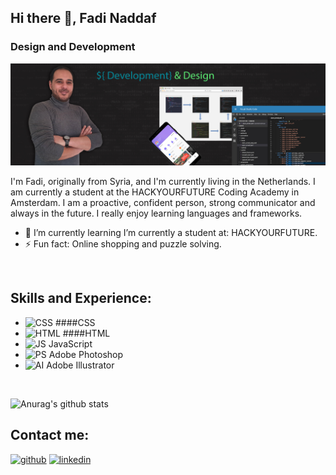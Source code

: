 ## Hi there 👋, Fadi Naddaf
### Design and Development
![Design and Development](https://github.com/F-Naddaf/F-Naddaf/blob/main/GitHub%20Profile%20image-New.jpg)

I'm Fadi, originally from Syria, and I'm currently living in the Netherlands.
I am currently a student at the HACKYOURFUTURE Coding Academy in Amsterdam.
I am a proactive, confident person, strong communicator and always in the future.
I really enjoy learning languages and frameworks.
<br />

- 🌱 I’m currently learning I’m currently a student at: HACKYOURFUTURE. 
- ⚡ Fun fact: Online shopping and puzzle solving. 
<br />

## Skills and Experience:
* <img src='https://i.ibb.co/km8MJGM/CSS.png' alt='CSS' height='40'> ####CSS
* <img src='https://i.ibb.co/qWGVFZ9/HTML.png' alt='HTML' height='40'>  ####HTML
* <img src='https://i.ibb.co/Ms2GV1p/JS.png' alt='JS' height='40'> JavaScript
* <img src='https://i.ibb.co/TKyFTPz/PS.png' alt='PS' height='40'> Adobe Photoshop
* <img src='https://i.ibb.co/VDD9Bwp/AI.png' alt='AI' height='40'> Adobe Illustrator
<br />

![Anurag's github stats](https://github-readme-stats.vercel.app/api?username=F-Naddaf)
<br />

## Contact me:
[<img src='https://cdn.jsdelivr.net/npm/simple-icons@3.0.1/icons/github.svg' alt='github' height='40'>](https://github.com/F-Naddaf)  [<img src='https://cdn.jsdelivr.net/npm/simple-icons@3.0.1/icons/linkedin.svg' alt='linkedin' height='40'>](https://www.linkedin.com/in/fadi-naddaf-a04ba7196/)  

